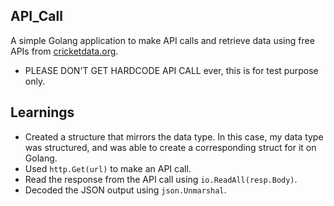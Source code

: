 ## API_Call

A simple Golang application to make API calls and retrieve data using free APIs from [cricketdata.org](https://cricketdata.org/).

* PLEASE DON'T GET HARDCODE API CALL ever, this is for test purpose only. 

## Learnings

* Created a structure that mirrors the data type. In this case, my data type was structured, and was able to create a corresponding struct for it on Golang. 
* Used `http.Get(url)` to make an API call.
* Read the response from the API call using `io.ReadAll(resp.Body)`.
* Decoded the JSON output using `json.Unmarshal`.


